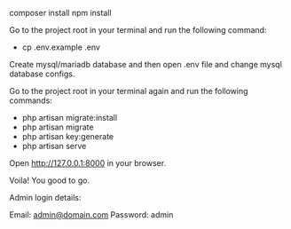 
composer install
npm install

Go to the project root in your terminal and run the following command:
- cp .env.example .env

Create mysql/mariadb database and then open .env file and change mysql database configs.

Go to the project root in your terminal again and run the following commands:
- php artisan migrate:install
- php artisan migrate
- php artisan key:generate
- php artisan serve

Open http://127.0.0.1:8000 in your browser.

Voila! You good to go.


Admin login details:

Email: admin@domain.com
Password: admin